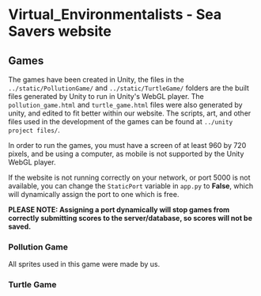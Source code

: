 # Virtual_Environmentalists - Sea Savers website

## Games

The games have been created in Unity, the files in the `../static/PollutionGame/` 
and `../static/TurtleGame/`
 folders are the built files generated by Unity to run in Unity's WebGL player.
 The `pollution_game.html` and `turtle_game.html` files were also generated by unity,
  and edited to fit
  better within our website. The scripts, art, and other files used in the 
  development of the games can be found at `../unity project files/`.
  
  In order to run the games, you must have a screen of at least 960 
by 720 pixels, and be using a computer, as mobile is not supported by the Unity WebGL player.

If the website is not running correctly on your network, or port 5000 is not 
available, you can change the `StaticPort` variable in `app.py` to **False**, which
will dynamically assign the port to one which is free.

**PLEASE NOTE: Assigning a port dynamically will stop games from correctly submitting 
scores to the server/database, so scores will not be saved.**

### Pollution Game
All sprites used in this game were made by us.

### Turtle Game

